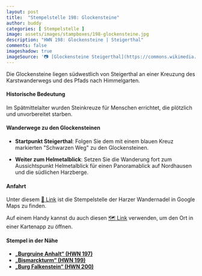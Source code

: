 ```yaml
---
layout: post
title:  "Stempelstelle 198: Glockensteine"
author: buddy
categories: [ Stempelstelle ]
image: assets/images/stampboxes/198-glockensteine.jpg
description: "HWN 198: Glockensteine | Steigerthal"
comments: false
imageshadow: true
imageSource: '📷 [Glockensteine Steigerthal](https://commons.wikimedia.org/wiki/File:Glockensteine_Steigerthal.jpg) von <a href="//commons.wikimedia.org/wiki/User:B.Thomas95" title="User:B.Thomas95">Thomas Binder</a> unter Lizenz [CC BY-SA 4.0](https://creativecommons.org/licenses/by-sa/4.0)'
---
```


Die Glockensteine liegen südwestlich von Steigerthal an einer Kreuzung des Karstwanderwegs und des Pfads nach Himmelgarten. 

#### Historische Bedeutung

Im Spätmittelalter wurden Steinkreuze für Menschen errichtet, die plötzlich und unvorbereitet starben. 

#### Wanderwege zu den Glockensteinen

- **Startpunkt Steigerthal**: Folgen Sie dem mit einem blauen Kreuz markierten "Schwarzen Weg" zu den Glockensteinen. 

- **Weiter zum Helmetalblick**: Setzen Sie die Wanderung fort zum Aussichtspunkt Helmetalblick für einen Panoramablick auf Nordhausen und die südlichen Harzberge. 

#### Anfahrt

Unter diesem [📍 Link](https://www.google.com/maps/dir/?api=1&origin=&destination=51.51768%2C%2010.85805) ist die Stempelstelle der Harzer Wandernadel in Google Maps zu finden.

<div class="android-only">
  Auf einem Handy kannst du auch diesen 
  <a href="geo:51.51768,10.85805">🗺️ Link</a> 
  verwenden, um den Ort in einer Kartenapp zu öffnen.
  <p></p>
</div>

#### Stempel in der Nähe

- [**„Burgruine Anhalt“ (HWN 197)**](/stempelstelle-197-burgruine-anhalt)
- [**„Bismarckturm“ (HWN 199)**](/stempelstelle-199-bismarckturm)
- [**„Burg Falkenstein“ (HWN 200)**](/stempelstelle-200-burg-falkenstein)
